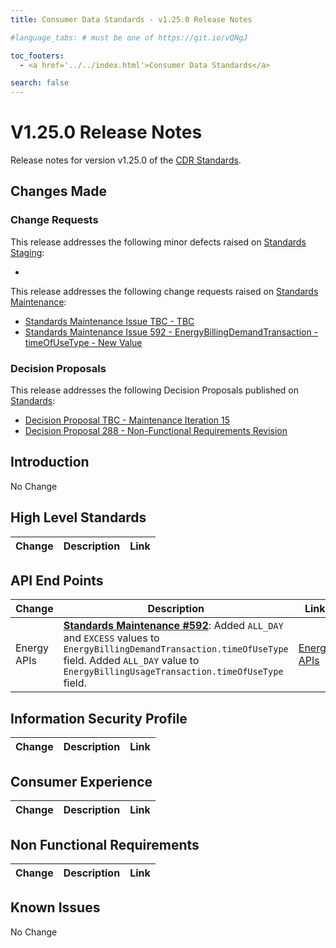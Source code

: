 ```yaml
---
title: Consumer Data Standards - v1.25.0 Release Notes

#language_tabs: # must be one of https://git.io/vQNgJ

toc_footers:
  - <a href='../../index.html'>Consumer Data Standards</a>

search: false
---
```


# V1.25.0 Release Notes
Release notes for version v1.25.0 of the [CDR Standards](../../index.html).

## Changes Made
### Change Requests

This release addresses the following minor defects raised on [Standards Staging](https://github.com/ConsumerDataStandardsAustralia/standards-staging/issues):

- <Add Minor Issues if any>

This release addresses the following change requests raised on [Standards Maintenance](https://github.com/ConsumerDataStandardsAustralia/standards-maintenance/issues):

- [Standards Maintenance Issue TBC - TBC](https://github.com/ConsumerDataStandardsAustralia/standards-maintenance/issues/TBC)
- [Standards Maintenance Issue 592 - EnergyBillingDemandTransaction - timeOfUseType - New Value](https://github.com/ConsumerDataStandardsAustralia/standards-maintenance/issues/592)

### Decision Proposals

This release addresses the following Decision Proposals published on [Standards](https://github.com/ConsumerDataStandardsAustralia/standards/issues):

- [Decision Proposal TBC - Maintenance Iteration 15](https://github.com/ConsumerDataStandardsAustralia/standards/issues/TBC)
- [Decision Proposal 288 - Non-Functional Requirements Revision](https://github.com/ConsumerDataStandardsAustralia/standards/issues/288)

## Introduction

No Change

## High Level Standards

|Change|Description|Link|
|------|-----------|----|


## API End Points

|Change|Description|Link|
|------|-----------|----|
| Energy APIs | [**Standards Maintenance #592**](https://github.com/ConsumerDataStandardsAustralia/standards-maintenance/issues/592): Added `ALL_DAY` and `EXCESS` values to `EnergyBillingDemandTransaction.timeOfUseType` field.  Added `ALL_DAY` value to  `EnergyBillingUsageTransaction.timeOfUseType ` field. | [Energy APIs](../../#energy-apis) |

## Information Security Profile

|Change|Description|Link|
|------|-----------|----|


## Consumer Experience

|Change|Description|Link|
|------|-----------|----|

## Non Functional Requirements

|Change|Description|Link|
|------|-----------|----|

## Known Issues

No Change
